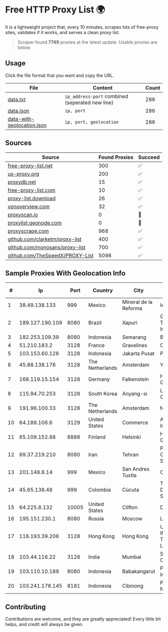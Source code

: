 
# Free HTTP Proxy List 🌍

It is a lightweight project that, every 10 minutes, scrapes lots of free-proxy sites, validates if it works, and serves a clean proxy list.


> Scraper found **7749** proxies at the latest update. Usable proxies are below.

## Usage

Click the file format that you want and copy the URL.


|File|Content|Count|
|----|-------|-----|
|[data.txt](https://raw.githubusercontent.com/themiralay/Proxy-List-World/master/data.txt)|`ip_address:port` combined (seperated new line)|286|
|[data.json](https://raw.githubusercontent.com/themiralay/Proxy-List-World/master/data.json)|`ip, port`|286|
|[data-with-geolocation.json](https://raw.githubusercontent.com/themiralay/Proxy-List-World/master/data-with-geolocation.json)|`ip, port, geolocation`|286|

## Sources

|Source|Found Proxies|Succeed|
|------|-------------|-------|
|[free-proxy-list.net](https://free-proxy-list.net)|300|✅|
|[us-proxy.org](https://www.us-proxy.org)|200|✅|
|[proxydb.net](http://proxydb.net)|15|✅|
|[free-proxy-list.com](https://free-proxy-list.com/?page=&port=&type%5B%5D=http&type%5B%5D=https&up_time=0&search=Search)|10|✅|
|[proxy-list.download](https://www.proxy-list.download/HTTP)|26|✅|
|[vpnoverview.com](https://vpnoverview.com/privacy/anonymous-browsing/free-proxy-servers)|32|✅|
|[proxyscan.io](https://www.proxyscan.io)|0|🚫|
|[proxylist.geonode.com](https://proxylist.geonode.com/api/proxy-list?limit=300&page=1&sort_by=lastChecked&sort_type=desc&protocols=http,https)|0|🚫|
|[proxyscrape.com](https://api.proxyscrape.com/v2/?request=displayproxies&protocol=http&timeout=10000&country=all&ssl=all&anonymity=all)|968|✅|
|[github.com/clarketm/proxy-list](https://raw.githubusercontent.com/clarketm/proxy-list/master/proxy-list-raw.txt)|400|✅|
|[github.com/monosans/proxy-list](https://raw.githubusercontent.com/monosans/proxy-list/main/proxies/http.txt)|700|✅|
|[github.com/TheSpeedX/PROXY-List](https://raw.githubusercontent.com/TheSpeedX/PROXY-List/master/http.txt)|5098|✅|


## Sample Proxies With Geolocation Info

|#|Ip|Port|Country|City|Internet Service Provider|
|-|--|----|-------|----|-------------------------|
|1|38.49.138.133|999|Mexico|Mineral de la Reforma|Ientc S De RL De CV|
|2|189.127.190.109|8080|Brazil|Xapuri|Govista Telecomunicao Importacao Ltda|
|3|182.253.109.39|8080|Indonesia|Semarang|Biznet Metronet|
|4|51.210.183.2|3128|France|Gravelines|OVH SAS|
|5|103.153.60.126|3128|Indonesia|Jakarta Pusat|PT Era Awan Digital|
|6|45.88.138.176|3128|The Netherlands|Amsterdam|Yaglom Labs Ltd|
|7|168.119.15.154|3128|Germany|Falkenstein|Hetzner Online GmbH|
|8|115.94.70.253|3128|South Korea|Anyang-si|LG DACOM Corporation|
|9|191.96.100.33|3128|The Netherlands|Amsterdam|NovoServe B.V.|
|10|64.189.106.6|3129|United States|Commerce|Apogee Telecom Inc.|
|11|65.109.152.88|8888|Finland|Helsinki|Hetzner Online GmbH|
|12|89.37.219.210|8080|Iran|Tehran|Parvaresh Dadeha Co. Private Joint Stock|
|13|201.148.8.14|999|Mexico|San Andres Tuxtla|Operbes|
|14|45.65.138.48|999|Colombia|Cúcuta|Telecomunicaciones Del Catatumbo S.A.S|
|15|64.225.8.132|10005|United States|Clifton|DigitalOcean, LLC|
|16|195.151.230.1|8080|Russia|Moscow|LLC Home Me MC|
|17|118.193.39.206|3128|Hong Kong|Hong Kong|UCLOUD INFORMATION TECHNOLOGY (HK) LIMITED|
|18|103.44.116.22|3128|India|Mumbai|Swastik Internet and Cables pvt. ltd|
|19|103.110.10.189|8080|Indonesia|Babakangarut|PT Citra Jelajah Informatika|
|20|103.241.178.145|8181|Indonesia|Cibinong|PT. Java Digital Nusantara|



## Contributing

Contributions are welcome, and they are greatly appreciated! Every
little bit helps, and credit will always be given.

